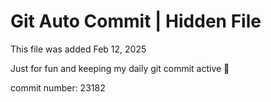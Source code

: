 # Git Auto Commit | Hidden File

This file was added Feb 12, 2025

Just for fun and keeping my daily git commit active 🤪

commit number: 23182
